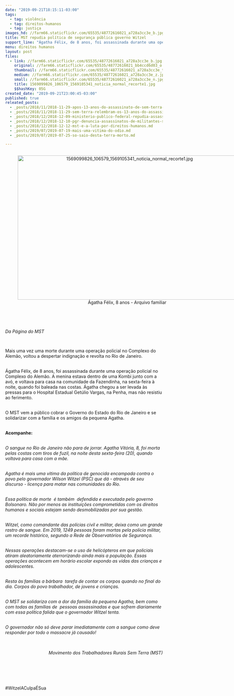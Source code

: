 ```yaml
---
date: "2019-09-21T18:15:11-03:00"
tags:
  - tag: violência
  - tag: direitos-humanos
  - tag: justiça
images_hd: //farm66.staticflickr.com/65535/48772616021_a728a3cc3e_b.jpg
title: MST repudia política de segurança pública governo Witzel
support_line: "Ágatha Félix, de 8 anos, foi assassinada durante uma operação policial no Complexo do Alemão"
menu: direitos humanos
layout: post
files:
  - link: //farm66.staticflickr.com/65535/48772616021_a728a3cc3e_b.jpg
    original: //farm66.staticflickr.com/65535/48772616021_bb4ccd6d03_o.jpg
    thumbnail: //farm66.staticflickr.com/65535/48772616021_a728a3cc3e_t.jpg
    medium: //farm66.staticflickr.com/65535/48772616021_a728a3cc3e_z.jpg
    small: //farm66.staticflickr.com/65535/48772616021_a728a3cc3e_n.jpg
    title: 1569099826_106579_1569105341_noticia_normal_recorte1.jpg
    $$hashKey: 05G
created_date: "2019-09-21T23:00:45-03:00"
published: true
releated_posts:
  - _posts/2018/11/2018-11-29-apos-13-anos-do-assassinato-de-sem-terra-em-alagoas-dirigente-do-mst-comenta-o-caso-e-os-desafios-da-luta-pela-terra.md
  - _posts/2018/11/2018-11-29-sem-terra-relembram-os-13-anos-do-assassinato-de-lideranca-do-mst-durante-dia-de-luta-em-alagoas.md
  - _posts/2018/12/2018-12-09-ministerio-publico-federal-repudia-assassinato-de-trabalhadores-sem-terra-na-paraiba.md
  - _posts/2018/12/2018-12-10-pgr-denuncia-assassinatos-de-militantes-sem-terra.md
  - _posts/2018/12/2018-12-12-mst-e-a-luta-por-direitos-humanos.md
  - _posts/2019/07/2019-07-19-mais-uma-vitima-do-odio.md
  - _posts/2019/07/2019-07-25-so-saio-desta-terra-morto.md

---
```

<div style="text-align:center">
<figure class="image" style="display:inline-block"><img alt="1569099826_106579_1569105341_noticia_normal_recorte1.jpg" height="462" src="//farm66.staticflickr.com/65535/48772616021_a728a3cc3e_b.jpg" width="700" />
<figcaption>&Aacute;gatha F&eacute;lix, 8 anos - Arquivo familiar</figcaption>
</figure>
</div>

<p><br />
&nbsp;</p>

<p><em>Da P&aacute;gina do MST&nbsp;</em></p>

<p>&nbsp;</p>

<p>Mais uma vez uma morte durante uma opera&ccedil;&atilde;o policial no Complexo do Alem&atilde;o, voltou a despertar indigna&ccedil;&atilde;o e revolta no Rio de Janeiro.</p>

<p><br />
&Aacute;gatha F&eacute;lix, de 8 anos, foi assassinada durante uma opera&ccedil;&atilde;o policial no Complexo do Alem&atilde;o. A menina estava dentro de uma Kombi junto com a av&oacute;, e voltava para casa na&nbsp;comunidade da Fazendinha,&nbsp;na sexta-feira &agrave; noite, quando foi baleada nas costas. &Aacute;gatha chegou a ser levada &agrave;s pressas para o Hospital Estadual Get&uacute;lio Vargas, na Penha, mas n&atilde;o resistiu ao ferimento.</p>

<p><br />
O MST vem a p&uacute;blico cobrar o Governo do Estado do Rio de Janeiro e se solidarizar com a fam&iacute;lia e os amigos da pequena Agatha.</p>

<p><br />
<strong>Acompanhe:</strong></p>

<p><br />
<em>O sangue no Rio de Janeiro n&atilde;o para de jorrar. Agatha Vit&oacute;ria, 8, foi morta pelas costas com tiros de fuzil, na noite desta sexta-feira (20), quando voltava para casa com a m&atilde;e.</em></p>

<p><br />
<em>Agatha &eacute; mais uma vitima da pol&iacute;tica de genocida encampada contra o povo pelo governador Wilson Witzel (PSC) que d&aacute; - atrav&eacute;s de seu discurso - licen&ccedil;a para matar nas comunidades do Rio.</em></p>

<p><br />
<em>Essa pol&iacute;tica de morte&nbsp; &eacute; tamb&eacute;m&nbsp; defendida e executada pelo governo Bolsonaro. N&atilde;o por menos as institui&ccedil;&otilde;es comprometidas com os direitos humanos e sociais estejam sendo desmobilizadas por sua gest&atilde;o.</em></p>

<p><br />
<em>Witzel, como comandante das pol&iacute;cias civil e militar, deixa como um grande rastro de sangue. Em 2019, 1249 pessoas foram mortas pela pol&iacute;cia militar, um recorde hist&oacute;rico, segundo a Rede de Observat&oacute;rios de Seguran&ccedil;a.</em></p>

<p><br />
<em>Nessas opera&ccedil;&otilde;es destacam-se o uso de helic&oacute;pteros em que policiais atiram aleatoriamente aterrorizando ainda mais a popula&ccedil;&atilde;o. Essas opera&ccedil;&otilde;es acontecem em hor&aacute;rio escolar expondo as vidas das crian&ccedil;as e adolescentes.</em><br />
&nbsp;</p>

<p><em>Resta &agrave;s fam&iacute;lias a b&aacute;rbara&nbsp; tarefa de contar os corpos quando no final do dia. Corpos do povo trabalhador, de jovens e crian&ccedil;as.</em></p>

<p><br />
<em>O MST se solidariza com a dor da fam&iacute;lia da pequena Agatha, bem como com todas as fam&iacute;lias de&nbsp; pessoas assassinadas e que sofrem diariamente com essa pol&iacute;tica falida que o governador Witzel tenta.</em></p>

<p><br />
<em>O governador n&atilde;o s&oacute; deve parar imediatamente com a sangue como deve responder por todo o massacre j&aacute; causado!</em></p>

<p style="text-align: right;"><br />
<br />
<em>Movimento dos Trabalhadores Rurais Sem Terra (MST)</em></p>

<p style="text-align: right;">&nbsp;</p>

<p><br />
<br />
<br />
#WitzelACulpa&Eacute;Sua</p>
